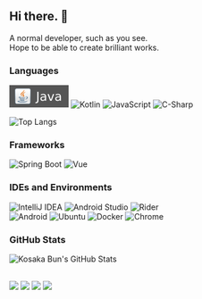 ## Hi there. 👋
A normal developer, such as you see.<br />
Hope to be able to create brilliant works.

### Languages

![Java](./files/img/Java-gray.svg)
![Kotlin](https://img.shields.io/badge/Kotlin-gray?style=flat-square&logo=Kotlin)
![JavaScript](https://img.shields.io/badge/JavaScript-gray?style=flat-square&logo=JavaScript)
![C-Sharp](https://img.shields.io/badge/C%23-gray?style=flat-square&logo=.NET)

<span>
  <img src="https://github-readme-stats.vercel.app/api/top-langs/?username=kosaka-bun&layout=compact" alt="Top Langs" />
</span>

### Frameworks

![Spring Boot](https://img.shields.io/badge/Spring%20Boot-gray?style=flat-square&logo=Spring)
![Vue](https://img.shields.io/badge/Vue.js-gray?style=flat-square&logo=Vue.js)

### IDEs and Environments
![IntelliJ IDEA](https://img.shields.io/badge/IntelliJ%20IDEA-gray?style=flat-square&logo=IntelliJ%20IDEA)
![Android Studio](https://img.shields.io/badge/Android%20Studio-gray?style=flat-square&logo=Android%20Studio)
![Rider](https://img.shields.io/badge/Rider-gray?style=flat-square&logo=Rider)<br />
![Android](https://img.shields.io/badge/Android-gray?style=flat-square&logo=Android)
![Ubuntu](https://img.shields.io/badge/Ubuntu-gray?style=flat-square&logo=Ubuntu)
![Docker](https://img.shields.io/badge/Docker-gray?style=flat-square&logo=Docker)
![Chrome](https://img.shields.io/badge/Chrome-gray?style=flat-square&logo=Google%20Chrome)

### GitHub Stats

<span>
  <img src="https://github-readme-stats.vercel.app/api?username=kosaka-bun&show_icons=true&include_all_commits=true" alt="Kosaka Bun's GitHub Stats" />
</span>
<br /><br />

![](https://badges.strrl.dev/visits/kosaka-bun/kosaka-bun?style=flat-square&logo=github)
![](https://badges.strrl.dev/years/kosaka-bun?style=flat-square&logo=github)
![](https://badges.strrl.dev/repos/kosaka-bun?style=flat-square&logo=github)
![](https://badges.strrl.dev/contributions/all/kosaka-bun?style=flat-square&logo=github)
